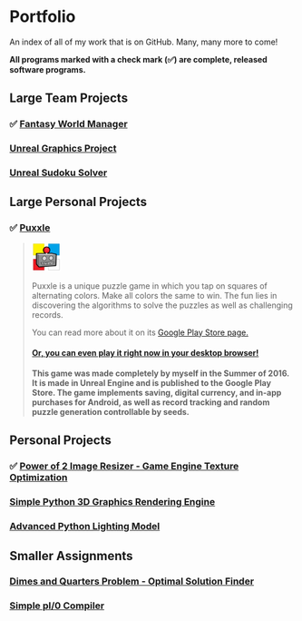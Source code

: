 # Portfolio
An index of all of my work that is on GitHub. Many, many more to come!

**All programs marked with a check mark (:white_check_mark:) are complete, released software programs.**

**Large Team Projects**
---
### :white_check_mark: [Fantasy World Manager](https://github.com/ForJ-Latech/fwm)
### [Unreal Graphics Project](https://github.com/RyanAWalters/UnrealGraphicsProject)
### [Unreal Sudoku Solver](https://github.com/RyanAWalters/UnrealPythonSudokuSolver)

**Large Personal Projects**
---
### :white_check_mark: [Puxxle](https://github.com/RyanAWalters/Puxxle)
>
><p align="left"><img src="https://github.com/RyanAWalters/Puxxle/raw/master/img/icon.webp" width=50></p> 
>
> Puxxle is a unique puzzle game in which you tap on squares of alternating colors. Make all colors the same to win. The fun lies in discovering the algorithms to solve the puzzles as well as challenging records.  
>
> You can read more about it on its [Google Play Store page.](https://play.google.com/store/apps/details?id=com.illiquid.puzzle)
>
> #### [Or, you can even play it right now in your desktop browser!](https://ryanawalters.github.io/Puxxle/)
>
>
> **This game was made completely by myself in the Summer of 2016. It is made in Unreal Engine and is published to the Google Play Store. The game implements saving, digital currency, and in-app purchases for Android, as well as record tracking and random puzzle generation controllable by seeds.**
>

**Personal Projects**
---
### :white_check_mark: [Power of 2 Image Resizer - Game Engine Texture Optimization](https://github.com/RyanAWalters/PowerOf2ImageResizer)
### [Simple Python 3D Graphics Rendering Engine](https://github.com/RyanAWalters/SimplePython3DGraphicsEngine)
### [Advanced Python Lighting Model](https://github.com/RyanAWalters/PythonAdvancedLightingModeling)

**Smaller Assignments**
---
### [Dimes and Quarters Problem - Optimal Solution Finder](https://github.com/RyanAWalters/DimesAndQuartersOptimizer)
### [Simple pl/0 Compiler](https://github.com/RyanAWalters/pl0-compiler)
